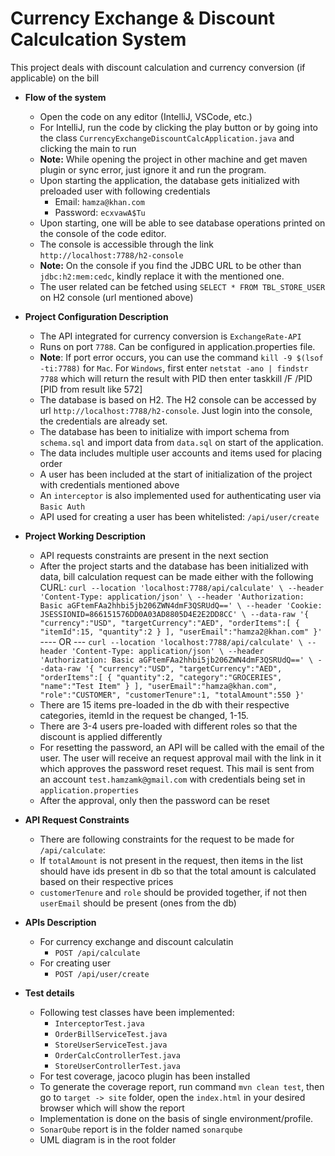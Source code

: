 # Currency Exchange & Discount Calculcation System

This project deals with discount calculation and currency conversion (if applicable) on the bill

- **Flow of the system**
    - Open the code on any editor (IntelliJ, VSCode, etc.)
    - For IntelliJ, run the code by clicking the play button or by going into the class `CurrencyExchangeDiscountCalcApplication.java` and
      clicking the main to run
    - **Note:** While opening the project in other machine and get maven plugin or sync error, just ignore it
      and run the program.
    - Upon starting the application, the database gets initialized with preloaded user with following credentials
        - Email: `hamza@khan.com`
        - Password: `ecxvawA$Tu`
    - Upon starting, one will be able to see database operations printed on the console of the code editor.
    - The console is accessible through the link `http://localhost:7788/h2-console`
    - **Note:** On the console if you find the JDBC URL to be other than `jdbc:h2:mem:cedc`, kindly replace it with the mentioned one.
    - The user related can be fetched using `SELECT * FROM TBL_STORE_USER` on H2 console (url mentioned above)


- **Project Configuration Description**
    - The API integrated for currency conversion is `ExchangeRate-API`
    - Runs on port `7788`. Can be configured in application.properties file.
    - **Note**: If port error occurs, you can use the command `kill -9 $(lsof -ti:7788)` for `Mac`. For `Windows`, first
      enter `netstat -ano | findstr 7788` which will return the result with PID then enter taskkill /F /PID [PID from result like 572]
    - The database is based on H2. The H2 console can be accessed by url
      `http://localhost:7788/h2-console`. Just login into the console, the credentials are already set.
    - The database has been to initialize with import schema from `schema.sql` and import data from `data.sql` on start of the application.
    - The data includes multiple user accounts and items used for placing order
    - A user has been included at the start of initialization of the project with credentials mentioned above
    - An `interceptor` is also implemented used for authenticating user via `Basic Auth`
    - API used for creating a user has been whitelisted: `/api/user/create`

    
- **Project Working Description**
    - API requests constraints are present in the next section
    - After the project starts and the database has been initialized with data, bill calculation request can be made either with the following CURL:
        `curl --location 'localhost:7788/api/calculate' \
      --header 'Content-Type: application/json' \
      --header 'Authorization: Basic aGFtemFAa2hhbi5jb206ZWN4dmF3QSRUdQ==' \
      --header 'Cookie: JSESSIONID=866151576DD0A03AD8805D4E2E2DD8CC' \
      --data-raw '{
      "currency":"USD",
      "targetCurrency":"AED",
      "orderItems":[
      {
      "itemId":15,
      "quantity":2
      }
      ],
      "userEmail":"hamza2@khan.com"
      }'` ---- OR --- `curl --location 'localhost:7788/api/calculate' \
      --header 'Content-Type: application/json' \
      --header 'Authorization: Basic aGFtemFAa2hhbi5jb206ZWN4dmF3QSRUdQ==' \
      --data-raw '{
      "currency":"USD",
      "targetCurrency":"AED",
      "orderItems":[
      {
      "quantity":2,
      "category":"GROCERIES",
      "name":"Test Item"
      }
      ],
      "userEmail":"hamza@khan.com",
      "role":"CUSTOMER",
      "customerTenure":1,
      "totalAmount":550
      }'`
    - There are 15 items pre-loaded in the db with their respective categories, itemId in the request be changed, 1-15. 
    - There are 3-4 users pre-loaded with different roles so that the discount is applied differently
    - For resetting the password, an API will be called with the email of the user. The user will receive an request
      approval mail with the link in it which approves the password reset request. This mail is sent from an account
      `test.hamzamk@gmail.com` with credentials being set in `application.properties`
    - After the approval, only then the password can be reset


- **API Request Constraints**
    - There are following constraints for the request to be made for `/api/calculate`:
    - If `totalAmount` is not present in the request, then items in the list should have ids present in db so that the total amount is calculated based on their respective prices
    - `customerTenure` and `role` should be provided together, if not then `userEmail` should be present (ones from the db)


- **APIs Description**
    - For currency exchange and discount calculatin
        - `POST /api/calculate`
    - For creating user
        - `POST /api/user/create`

    
- **Test details**
    - Following test classes have been implemented:
        - `InterceptorTest.java`
        - `OrderBillServiceTest.java`
        - `StoreUserServiceTest.java`
        - `OrderCalcControllerTest.java`
        - `StoreUserControllerTest.java`
    - For test coverage, jacoco plugin has been installed
    - To generate the coverage report, run command `mvn clean test`, then go to `target -> site` folder, open the `index.html` in your desired browser which will show the report
    - Implementation is done on the basis of single environment/profile.
    - `SonarQube` report is in the folder named `sonarqube`
    - UML diagram is in the root folder